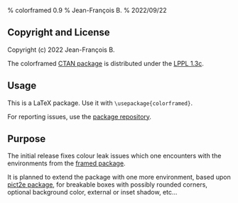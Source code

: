 % colorframed 0.9
% Jean-François B.
% 2022/09/22

## Copyright and License

Copyright (c) 2022 Jean-François B.

The colorframed [CTAN package](https://ctan.org/pkg/colorframed) is
distributed under the [LPPL 1.3c](https://ctan.org/license/lppl1.3c).

## Usage

This is a LaTeX package.  Use it with `\usepackage{colorframed}`.

For reporting issues, use the
[package repository](https://github.com/jfbu/colorframed).

## Purpose

The initial release fixes colour leak issues which one encounters
with the environments from the [framed package](https://ctan.org/pkg/framed).

It is planned to extend the package with one more environment, based upon
[pict2e package](https://ctan.org/pkg/pict2e), for breakable boxes
with possibly rounded corners, optional background color, external
or inset shadow, etc...

<!--
%! Local variables:
%! sentence-end-double-space: t
%! fill-column: 72
%! End:
-->
